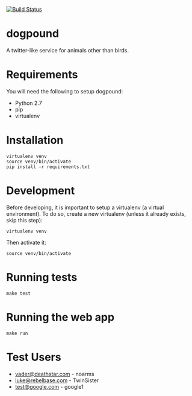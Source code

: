 [![Build Status](http://crunkcastle.noip.me:8080/buildStatus/icon?job=dogpound)](http://crunkcastle.noip.me:8080/job/dogpound/)

dogpound
========
A twitter-like service for animals other than birds.


Requirements
============
You will need the following to setup dogpound:
- Python 2.7
- pip
- virtualenv


Installation
============
```
virtualenv venv
source venv/bin/activate
pip install -r requirements.txt
```

Development
===========
Before developing, it is important to setup a virtualenv (a virtual environment). To do so, create a new virtualenv (unless it already exists, skip this step):
```
virtualenv venv
```
Then activate it:
```
source venv/bin/activate
```

Running tests
=============
```
make test
```

Running the web app
===================
```
make run
```



Test Users
==========
- vader@deathstar.com - noarms
- luke@rebelbase.com - TwinSister
- test@google.com - google1
